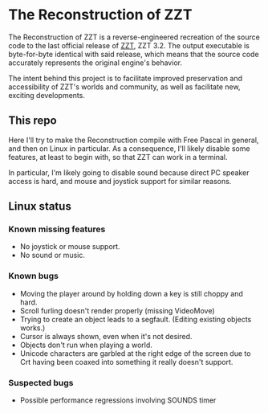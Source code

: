 # The Reconstruction of ZZT

The Reconstruction of ZZT is a reverse-engineered recreation of the source code to the last official release of
[ZZT](https://museumofzzt.com/about-zzt), ZZT 3.2. The output executable is byte-for-byte identical with said
release, which means that the source code accurately represents the original engine's behavior.

The intent behind this project is to facilitate improved preservation and accessibility of ZZT's worlds and community,
as well as facilitate new, exciting developments.

## This repo

Here I'll try to make the Reconstruction compile with Free Pascal in general,
and then on Linux in particular. As a consequence, I'll likely disable some
features, at least to begin with, so that ZZT can work in a terminal.

In particular, I'm likely going to disable sound because direct PC speaker
access is hard, and mouse and joystick support for similar reasons.

## Linux status

### Known missing features

- No joystick or mouse support.
- No sound or music.

### Known bugs

- Moving the player around by holding down a key is still choppy and hard.
- Scroll furling doesn't render properly (missing VideoMove)
- Trying to create an object leads to a segfault. (Editing existing objects works.)
- Cursor is always shown, even when it's not desired.
- Objects don't run when playing a world.
- Unicode characters are garbled at the right edge of the screen due to Crt having been coaxed into something it really doesn't support.

### Suspected bugs

- Possible performance regressions involving SOUNDS timer

